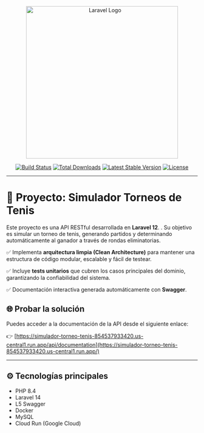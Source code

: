 <p align="center"><a href="https://laravel.com" target="_blank"><img src="https://raw.githubusercontent.com/laravel/art/master/logo-lockup/5%20SVG/2%20CMYK/1%20Full%20Color/laravel-logolockup-cmyk-red.svg" width="400" alt="Laravel Logo"></a></p>

<p align="center">
<a href="https://github.com/laravel/framework/actions"><img src="https://github.com/laravel/framework/workflows/tests/badge.svg" alt="Build Status"></a>
<a href="https://packagist.org/packages/laravel/framework"><img src="https://img.shields.io/packagist/dt/laravel/framework" alt="Total Downloads"></a>
<a href="https://packagist.org/packages/laravel/framework"><img src="https://img.shields.io/packagist/v/laravel/framework" alt="Latest Stable Version"></a>
<a href="https://packagist.org/packages/laravel/framework"><img src="https://img.shields.io/packagist/l/laravel/framework" alt="License"></a>
</p>

---

# 🧾 Proyecto: Simulador Torneos de Tenis

Este proyecto es una API RESTful desarrollada en **Laravel 12**. . Su objetivo es simular un torneo de tenis, generando partidos y determinando automáticamente al ganador a través de rondas eliminatorias.

✅ Implementa **arquitectura limpia (Clean Architecture)** para mantener una estructura de código modular, escalable y fácil de testear.

✅ Incluye **tests unitarios** que cubren los casos principales del dominio, garantizando la confiabilidad del sistema.

✅ Documentación interactiva generada automáticamente con **Swagger**.

## 🌐 Probar la solución

Puedes acceder a la documentación de la API desde el siguiente enlace:

👉 [https://simulador-torneo-tenis-854537933420.us-central1.run.app/api/documentation](https://simulador-torneo-tenis-854537933420.us-central1.run.app/)

---

## ⚙️ Tecnologías principales

-   PHP 8.4
-   Laravel 14
-   L5 Swagger
-   Docker
-   MySQL
-   Cloud Run (Google Cloud)
